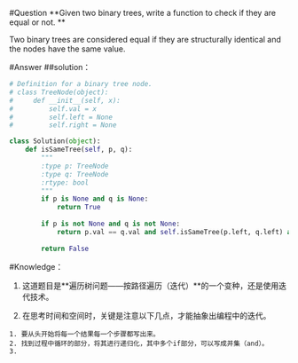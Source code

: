 #Question
**Given two binary trees, write a function to check if they are equal or not.**

Two binary trees are considered equal if they are structurally identical and the nodes have the same value.

#Answer
##solution：
```python
# Definition for a binary tree node.
# class TreeNode(object):
#     def __init__(self, x):
#         self.val = x
#         self.left = None
#         self.right = None

class Solution(object):
    def isSameTree(self, p, q):
        """
        :type p: TreeNode
        :type q: TreeNode
        :rtype: bool
        """
        if p is None and q is None:
            return True
        
        if p is not None and q is not None:
            return p.val == q.val and self.isSameTree(p.left, q.left) and self.isSameTree(p.right, q.right)
        
        return False
```

#Knowledge：
1. 这道题目是**遍历树问题——按路径遍历（迭代）**的一个变种，还是使用迭代技术。

2. 在思考时间和空间时，关键是注意以下几点，才能抽象出编程中的迭代。

```
1. 要从头开始将每一个结果每一个步骤都写出来。
2. 找到过程中循环的部分，将其进行递归化，其中多个if部分，可以写成并集（and）。
3. 

```
